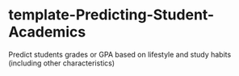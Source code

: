 # template-Predicting-Student-Academics
Predict students grades or GPA based on lifestyle and study habits (including other characteristics)
